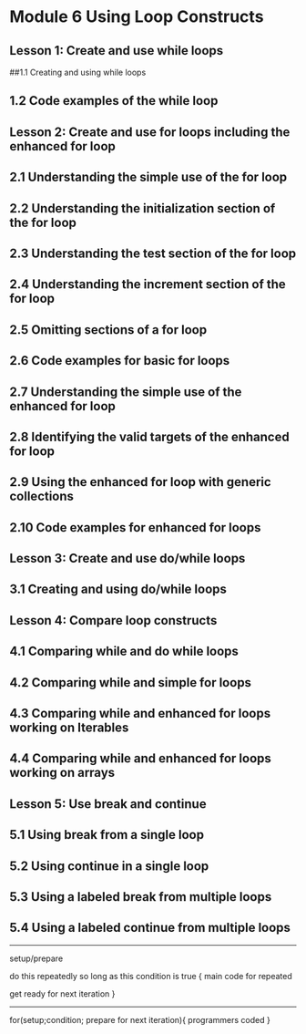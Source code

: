 # Module 6 Using Loop Constructs





## Lesson 1: Create and use while loops



##1.1 Creating and using while loops


## 1.2 Code examples of the while loop


## Lesson 2: Create and use for loops including the enhanced for loop


## 2.1 Understanding the simple use of the for loop


## 2.2 Understanding the initialization section of the for loop

## 2.3 Understanding the test section of the for loop


## 2.4 Understanding the increment section of the for loop


## 2.5 Omitting sections of a for loop


## 2.6 Code examples for basic for loops


## 2.7 Understanding the simple use of the enhanced for loop


## 2.8 Identifying the valid targets of the enhanced for loop


## 2.9 Using the enhanced for loop with generic collections


## 2.10 Code examples for enhanced for loops



## Lesson 3: Create and use do/while loops


## 3.1 Creating and using do/while loops



## Lesson 4: Compare loop constructs




## 4.1 Comparing while and do while loops


## 4.2 Comparing while and simple for loops


## 4.3 Comparing while and enhanced for loops working on Iterables


## 4.4 Comparing while and enhanced for loops working on arrays



## Lesson 5: Use break and continue


## 5.1 Using break from a single loop


## 5.2 Using continue in a single loop


## 5.3 Using a labeled break from multiple loops


## 5.4 Using a labeled continue from multiple loops






---
setup/prepare

do this repeatedly so long as this condition is true {
main code for repeated 

get ready for next iteration
}

---

for(setup;condition; prepare for next iteration){
    programmers coded
}
